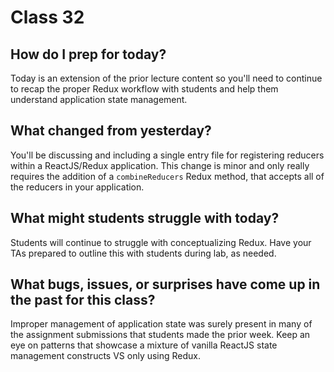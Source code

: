 # Class 32

## How do I prep for today?
Today is an extension of the prior lecture content so you'll need to continue to recap the proper Redux workflow with students and help them understand application state management.

## What changed from yesterday? 
You'll be discussing and including a single entry file for registering reducers within a ReactJS/Redux application.  This change is minor and only really requires the addition of a `combineReducers` Redux method, that accepts all of the reducers in your application.

## What might students struggle with today?
Students will continue to struggle with conceptualizing Redux.  Have your TAs prepared to outline this with students during lab, as needed.

## What bugs, issues, or surprises have come up in the past for this class?
Improper management of application state was surely present in many of the assignment submissions that students made the prior week.  Keep an eye on patterns that showcase a mixture of vanilla ReactJS state management constructs VS only using Redux.